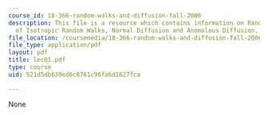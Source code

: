 ```yaml
---
course_id: 18-366-random-walks-and-diffusion-fall-2006
description: This file is a resource which contains information on Random Walk, Analysis
  of Isotropic Random Walks, Normal Diffusion and Anomalous Diffusion.
file_location: /coursemedia/18-366-random-walks-and-diffusion-fall-2006/521d5db639ed6c8761c96fa6d1627fca_lec01.pdf
file_type: application/pdf
layout: pdf
title: lec01.pdf
type: course
uid: 521d5db639ed6c8761c96fa6d1627fca

---
```

None